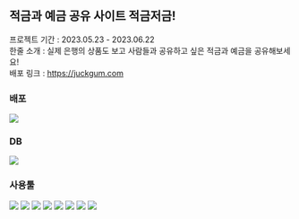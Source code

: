 ## 적금과 예금 공유 사이트 적금저금! 
프로젝트 기간 : 2023.05.23 - 2023.06.22
<br/>
한줄 소개 : 실제 은행의 상품도 보고 사람들과 공유하고 싶은 적금과 예금을 공유해보세요!
<br/>
배포 링크 : https://juckgum.com
### 배포
<img src="https://img.shields.io/badge/vercel-black?style=for-the-badge&logo=vercel&logoColor=white"/> 

### DB
<img src="https://img.shields.io/badge/mongodb-green?style=for-the-badge&logo=mongodb&logoColor=white"/> 

<br/>

### 사용툴
<img src="https://img.shields.io/badge/next.js-black?style=for-the-badge&logo=next.js&logoColor=white"/> <img src="https://img.shields.io/badge/react-blue?style=for-the-badge&logo=react&logoColor=white"/> <img src="https://img.shields.io/badge/javascript-yellow?style=for-the-badge&logo=javascript&logoColor=white"/> <img src="https://img.shields.io/badge/html5-orange?style=for-the-badge&logo=html5&logoColor=white"/> <img src="https://img.shields.io/badge/css3-blue?style=for-the-badge&logo=css3&logoColor=white"/> <img src="https://img.shields.io/badge/styledcomponents-pink?style=for-the-badge&logo=styledcomponents&logoColor=balck"/> <img src="https://img.shields.io/badge/axios-purple?style=for-the-badge&logo=axios&logoColor=white"/> <img src="https://img.shields.io/badge/figma-orange?style=for-the-badge&logo=figma&logoColor=white"/>

